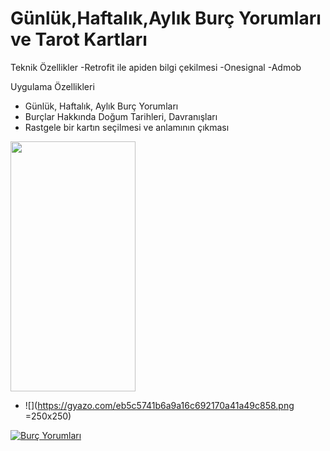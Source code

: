 
# Günlük,Haftalık,Aylık Burç Yorumları ve Tarot Kartları



Teknik Özellikler
-Retrofit ile apiden bilgi çekilmesi
-Onesignal
-Admob



Uygulama Özellikleri
- Günlük, Haftalık, Aylık Burç Yorumları
- Burçlar Hakkında Doğum Tarihleri, Davranışları 
- Rastgele bir kartın seçilmesi ve anlamının çıkması



<img src="[https://play-lh.googleusercontent.com/E7YM0NMBOQvOv7ar9qH4oTBhb6veLi0ylvONnVPQyTC9JEFLSJgiAbVWRSzQWxOF-9l2=w5120-h2880]" width="200" height="400" />



  - ![](https://gyazo.com/eb5c5741b6a9a16c692170a41a49c858.png =250x250)
  


<a href="[https://play.google.com/store/apps/details?id=com.etcmobileapps.dogruyubulkelimeoyunu](https://play.google.com/store/apps/details?id=com.etcmobileapps.burcyorumlari2020)" target="_blank"><img align="center" src="https://img.shields.io/badge/Google_Play-414141?style=for-the-badge&logo=google-play&logoColor=white" alt="Burç Yorumları" /></a>
</p>


